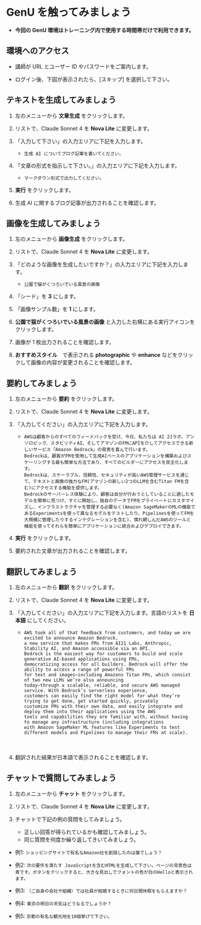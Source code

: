 # GenU を触ってみましょう

* **今回の GenU 環境はトレーニング内で使用する時間帯だけで利用できます。**

## 環境へのアクセス

* 講師が URL とユーザー ID やパスワードをご案内します。

* ログイン後、下図が表示されたら、[スキップ] を選択して下さい。

## テキストを生成してみましょう

1. 左のメニューから **文章生成** をクリックします。

1. リストで、Claude Sonnet 4 を **Nova Lite** に変更します。

1. 「入力して下さい」の入力エリアに下記を入力します。

    - `生成 AI についてブログ記事を書いてください。`

1. 「文章の形式を指示して下さい。」の入力エリアに下記を入力します。

    - `マークダウン形式で出力してください。`

1. **実行** をクリックします。

1. 生成 AI に関するブログ記事が出力されることを確認します。

## 画像を生成してみましょう

1. 左のメニューから **画像生成** をクリックします。

1. リストで、Claude Sonnet 4 を **Nova Lite** に変更します。

1. 「どのような画像を生成したいですか？」の入力エリアに下記を入力します。

    - `公園で猫がくつろいでいる風景の画像`

1. 「シード」を **3** にします。

1. 「画像サンプル数」を **1** にします。

1. **公園で猫がくつろいでいる風景の画像** と入力した右横にある実行アイコンをクリックします。

1. 画像が 1 枚出力されることを確認します。

1. **おすすめスタイル**　で表示される **photographic** や **enhance** などをクリックして画像の内容が変更されることを確認します。

## 要約してみましょう

1. 左のメニューから **要約** をクリックします。

1. リストで、Claude Sonnet 4 を **Nova Lite** に変更します。

1. 「入力してください」の入力エリアに下記を入力します。

    - ```
      AWSは顧客からのすべてのフィードバックを受け、今日、私たちは AI 21ラボ、アンソロピック、スタビリティAI、そしてアマゾンのFMにAPIを介してアクセスできる新しいサービス「Amazon Bedrock」の発表を喜んで行います。
      Bedrockは、顧客がFMを使用して生成AIベースのアプリケーションを構築およびスケーリングする最も簡単な方法であり、すべてのビルダーにアクセスを民主化します。
      Bedrockは、スケーラブル、信頼性、セキュリティが高いAWS管理サービスを通じて、テキストと画像の強力なFM(アマゾンの新しい2つのLLMを含むTitan FMを含む)にアクセスする機能を提供します。
      Bedrockのサーバーレス体験により、顧客は自分が行おうとしていることに適したモデルを簡単に見つけ、すぐに開始し、独自のデータでFMをプライベートにカスタマイズし、インフラストラクチャを管理する必要なく(Amazon SageMakerのMLの機能であるExperimentsを使って異なるモデルをテストしたり、Pipelinesを使ってFMを大規模に管理したりするインテグレーションを含む)、慣れ親しんだAWSのツールと機能を使ってそれらを簡単にアプリケーションに統合およびデプロイできます。
      ```

1. **実行** をクリックします。

1. 要約された文章が出力されることを確認します。


## 翻訳してみましょう

1. 左のメニューから **翻訳** をクリックします。

1. リストで、Claude Sonnet 4 を **Nova Lite** に変更します。

1. 「入力してください」の入力エリアに下記を入力します。言語のリストを **日本語** にしてください。

    - ```
      AWS took all of that feedback from customers, and today we are excited to announce Amazon Bedrock, 
      a new service that makes FMs from AI21 Labs, Anthropic, Stability AI, and Amazon accessible via an API. 
      Bedrock is the easiest way for customers to build and scale generative AI-based applications using FMs, 
      democratizing access for all builders. Bedrock will offer the ability to access a range of powerful FMs 
      for text and images—including Amazons Titan FMs, which consist of two new LLMs we’re also announcing 
      today—through a scalable, reliable, and secure AWS managed service. With Bedrock’s serverless experience, 
      customers can easily find the right model for what they’re trying to get done, get started quickly, privately 
      customize FMs with their own data, and easily integrate and deploy them into their applications using the AWS 
      tools and capabilities they are familiar with, without having to manage any infrastructure (including integrations 
      with Amazon SageMaker ML features like Experiments to test different models and Pipelines to manage their FMs at scale).
   　 
   
1. 翻訳された結果が日本語で表示されることを確認します。

## チャットで質問してみましょう

1. 左のメニューから **チャット** をクリックします。

1. リストで、Claude Sonnet 4 を **Nova Lite** に変更します。

1. チャットで下記の例の質問をしてみましょう。

    - 正しい回答が得られているかも確認してみましょう。
    - 同じ質問を何度か繰り返してきいてみましょう。

* 例1: `ショッピングサイトで有名なAmazon社を創設したのは誰でしょう？`

* 例2: `次の要件を満たす JavaScriptを含むHTMLを生成して下さい。ページの背景色は青です。ボタンをクリックすると、大きな見出しでフォントの色が白のHelloと表示されます。`

* 例3: `（ご自身の会社や組織）では社員が結婚するときに何日間休暇をもらえますか？`

* 例4: `東京の明日の天気はどうなるでしょうか？`
  
* 例5: `京都の有名な観光地を10個挙げて下さい。`







